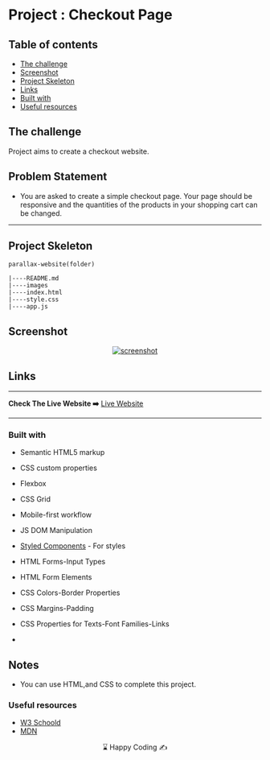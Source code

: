 
# Project : Checkout Page

## Table of contents

  - [The challenge](#the-challenge)
  - [Screenshot](#screenshot)
  - [Project Skeleton ](#project-skeleton)
  - [Links](#links)
  - [Built with](#built-with)
  - [Useful resources](#useful-resources)



## The challenge
Project aims to create a checkout website.

## Problem Statement

- You are asked to create a simple checkout page. Your page should be responsive and the quantities of the products in your shopping cart can be changed.
<hr>



## Project Skeleton 

```
parallax-website(folder)

|----README.md                   
|----images      
|----index.html  
|----style.css   
|----app.js

```

## Screenshot
<p align="center">
<a href="https://ugurcansarici.github.io/HTML-CSS-CheckoutProject/"><img src="checkout.png" alt="screenshot"></a>
</p>



## Links
<hr>
<b>Check The Live Website ➡️</b> <a href="https://ugurcansarici.github.io/HTML-CSS-CheckoutProject/">Live Website</a>
<hr>

### Built with

- Semantic HTML5 markup
- CSS custom properties
- Flexbox
- CSS Grid
- Mobile-first workflow
- JS DOM Manipulation

- [Styled Components](https://styled-components.com/) - For styles
	
- HTML Forms-Input Types 

- HTML Form Elements

- CSS Colors-Border Properties

- CSS Margins-Padding

- CSS Properties for Texts-Font Families-Links


-

## Notes

- You can use HTML,and CSS to complete this project.

### Useful resources

- [W3 Schoold](https://www.w3schools.com/) 
- [MDN](https://developer.mozilla.org/en-US/) 






<center> &#8987; Happy Coding  &#9997; </center>
